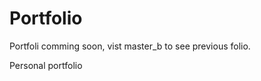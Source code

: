 Portfolio
=========

Portfoli comming soon, vist master_b to see previous folio.

Personal portfolio
